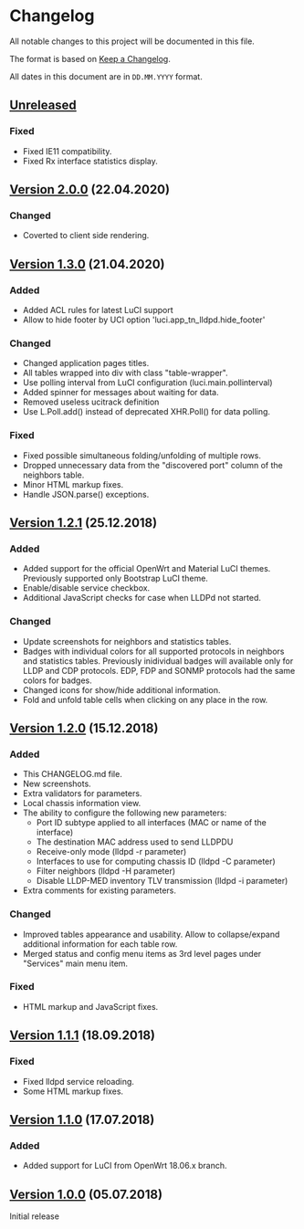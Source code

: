 # Changelog

All notable changes to this project will be documented in this file.

The format is based on [Keep a Changelog](https://keepachangelog.com/en/1.0.0/).

All dates in this document are in `DD.MM.YYYY` format.

## [Unreleased]

### Fixed
- Fixed IE11 compatibility.
- Fixed Rx interface statistics display.

## [Version 2.0.0] (22.04.2020)
### Changed
- Coverted to client side rendering.

## [Version 1.3.0] (21.04.2020)
### Added
- Added ACL rules for latest LuCI support
- Allow to hide footer by UCI option 'luci.app_tn_lldpd.hide_footer'

### Changed
- Changed application pages titles.
- All tables wrapped into div with class "table-wrapper".
- Use polling interval from LuCI configuration (luci.main.pollinterval)
- Added spinner for messages about waiting for data.
- Removed useless ucitrack definition
- Use L.Poll.add() instead of deprecated XHR.Poll() for data polling.

### Fixed
- Fixed possible simultaneous folding/unfolding of multiple rows.
- Dropped unnecessary data from the "discovered port" column
  of the neighbors table.
- Minor HTML markup fixes.
- Handle JSON.parse() exceptions.

## [Version 1.2.1] (25.12.2018)
### Added
- Added support for the official OpenWrt and Material LuCI themes.
  Previously supported only Bootstrap LuCI theme.
- Enable/disable service checkbox.
- Additional JavaScript checks for case when LLDPd not started.

### Changed
- Update screenshots for neighbors and statistics tables.
- Badges with individual colors for all supported protocols in neighbors
  and statistics tables. Previously inidividual badges will available
  only for LLDP and CDP protocols. EDP, FDP and SONMP protocols had the
  same colors for badges.
- Changed icons for show/hide additional information.
- Fold and unfold table cells when clicking on any place in the row.

## [Version 1.2.0] (15.12.2018)
### Added
- This CHANGELOG.md file.
- New screenshots.
- Extra validators for parameters.
- Local chassis information view.
- The ability to configure the following new parameters:
  * Port ID subtype applied to all interfaces (MAC or name of the interface)
  * The destination MAC address used to send LLDPDU
  * Receive-only mode (lldpd -r parameter)
  * Interfaces to use for computing chassis ID (lldpd -C parameter)
  * Filter neighbors (lldpd -H parameter)
  * Disable LLDP-MED inventory TLV transmission (lldpd -i parameter)
- Extra comments for existing parameters.

### Changed
- Improved tables appearance and usability. Allow to collapse/expand additional information
  for each table row.
- Merged status and config menu items as 3rd level pages under "Services"
  main menu item.

### Fixed
- HTML markup and JavaScript fixes.

## [Version 1.1.1] (18.09.2018)
### Fixed
- Fixed lldpd service reloading.
- Some HTML markup fixes.

## [Version 1.1.0] (17.07.2018)
### Added
- Added support for LuCI from OpenWrt 18.06.x branch.

## [Version 1.0.0] (05.07.2018)

Initial release

[Unreleased]: https://github.com/tano-systems/luci-app-tn-lldpd/tree/master
[Version 2.0.0]: https://github.com/tano-systems/luci-app-tn-lldpd/releases/tag/v2.0.0
[Version 1.3.0]: https://github.com/tano-systems/luci-app-tn-lldpd/releases/tag/v1.3.0
[Version 1.2.2]: https://github.com/tano-systems/luci-app-tn-lldpd/releases/tag/v1.2.2
[Version 1.2.1]: https://github.com/tano-systems/luci-app-tn-lldpd/releases/tag/v1.2.1
[Version 1.2.0]: https://github.com/tano-systems/luci-app-tn-lldpd/releases/tag/v1.2.0
[Version 1.1.1]: https://github.com/tano-systems/luci-app-tn-lldpd/releases/tag/v1.1.1
[Version 1.1.0]: https://github.com/tano-systems/luci-app-tn-lldpd/releases/tag/v1.1.0
[Version 1.0.0]: https://github.com/tano-systems/luci-app-tn-lldpd/releases/tag/v1.0.0
